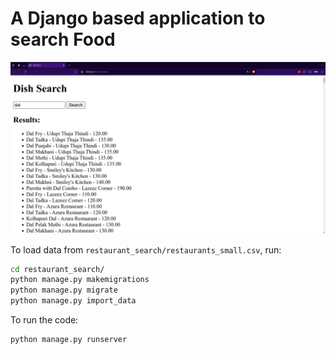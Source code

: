 # A Django based application to search Food

<img src="screenshot.png">

To load data from `restaurant_search/restaurants_small.csv`, run:

```bash
cd restaurant_search/
python manage.py makemigrations
python manage.py migrate
python manage.py import_data
```

To run the code:

```bash
python manage.py runserver
```

